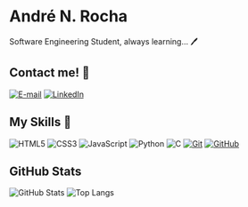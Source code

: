# André N. Rocha

Software Engineering Student, always learning... 🖊️

## Contact me! 📩
[![E-mail](https://img.shields.io/badge/-Email-000?style=for-the-badge&logo=microsoft-outlook&logoColor=2d6bf6)](andrenakarocha@hotmail.com)
[![LinkedIn](https://img.shields.io/badge/-LinkedIn-000?style=for-the-badge&logo=linkedin&logoColor=30A3DC)](https://www.linkedin.com/in/andr%C3%A9-rocha-233373295/)

## My Skills 💭
![HTML5](https://img.shields.io/badge/HTML-000?style=for-the-badge&logo=html5&logoColor=30A3DC)
![CSS3](https://img.shields.io/badge/CSS3-000?style=for-the-badge&logo=css3&logoColor=2d6bf6)
![JavaScript](https://img.shields.io/badge/JavaScript-000?style=for-the-badge&logo=javascript&logoColor=30A3DC)
![Python](https://img.shields.io/badge/Python-000?style=for-the-badge&logo=python&logoColor=2d6bf6)
![C](https://img.shields.io/badge/C-000?style=for-the-badge&logo=c&logoColor=30A3DC)
[![Git](https://img.shields.io/badge/Git-000?style=for-the-badge&logo=git&logoColor=2d6bf6)](https://git-scm.com/doc)
[![GitHub](https://img.shields.io/badge/GitHub-000?style=for-the-badge&logo=github&logoColor=30A3DC)](https://docs.github.com/)

## GitHub Stats 
![GitHub Stats](https://github-readme-stats.vercel.app/api?username=andrenakarocha&theme=transparent&bg_color=000&border_color=1586b9&show_icons=true&icon_color=1586b9&title_color=2d6bf6&text_color=FFF)
![Top Langs](https://github-readme-stats-git-masterrstaa-rickstaa.vercel.app/api/top-langs/?username=andrenakarocha&layout=compact&bg_color=000&border_color=1586b9&title_color=2d6bf6&text_color=FFF)
